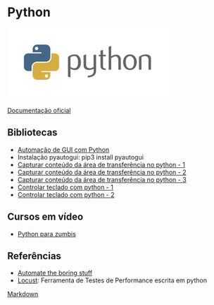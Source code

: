 # Python

![Logo do python](https://github.com/sheilagomes/diario-de-estudos/blob/main/Python/python-logo.png)

[Documentação oficial](https://docs.python.org/3/)

## Bibliotecas
* [Automação de GUI com Python](https://imasters.com.br/back-end/automacao-de-gui-com-python-exemplo-de-uso-do-pyautogui-2)
* Instalação pyautogui: pip3 install pyautogui
* [Capturar conteúdo da área de transferência no python - 1](https://www.codegrepper.com/code-examples/python/copy+paste+python+clipboard)
* [Capturar conteúdo da área de transferência no python - 2](https://pypi.org/project/pyperclip/)
* [Capturar conteúdo da área de transferência no python - 3](http://omz-software.com/pythonista/docs/ios/clipboard.html)
* [Controlar teclado com python - 1](https://automatetheboringstuff.com/chapter18/)
* [Controlar teclado com python - 2](https://nitratine.net/blog/post/how-to-make-hotkeys-in-python/)

## Cursos em vídeo
* [Python para zumbis](https://www.youtube.com/playlist?list=PLUukMN0DTKCtbzhbYe2jdF4cr8MOWClXc)

## Referências
* [Automate the boring stuff](https://automatetheboringstuff.com)
* [Locust](locust.io/): Ferramenta de Testes de Performance escrita em python

[Markdown](https://guides.github.com/features/mastering-markdown/)